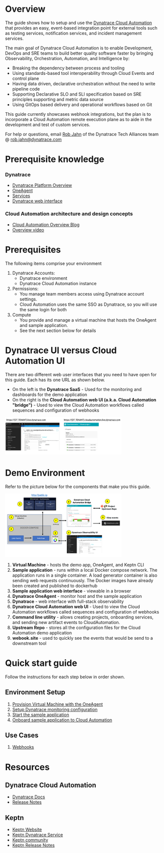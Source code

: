# Overview

The guide shows how to setup and use the [Dynatrace Cloud Automation](https://www.dynatrace.com/platform/cloud-automation/) that provides an easy, event-based integration point for external tools such as testing services, notification services, and incident management services. 

The main goal of Dynatrace Cloud Automation is to enable Development, DevOps and SRE teams to build better quality software faster by bringing Observability, Orchestration, Automation, and Intelligence by:

* Breaking the dependency between process and tooling
* Using standards-based tool interoperability through Cloud Events and control plane
* Having data driven, declarative orchestration without the need to write pipeline code
* Supporting Declarative SLO and SLI specification based on SRE principles supporting and metric data source
* Using GitOps based delivery and operational workflows based on Git

This guide currently showcases webhook integrations, but the plan is to incorporate a Cloud Automation remote execution plane as to aide in the development and test of custom services.

For help or questions, email [Rob Jahn](https://www.linkedin.com/in/robjahn/) of the Dynatrace Tech Alliances team @ rob.jahn@dynatrace.com 

# Prerequisite knowledge

### Dynatrace

* [Dynatrace Platform Overview](https://www.dynatrace.com/support/help/get-started/)
* [OneAgent](https://www.dynatrace.com/support/help/setup-and-configuration/dynatrace-oneagent)
* [Services](https://www.dynatrace.com/support/help/how-to-use-dynatrace/transactions-and-services)
* [Dynatrace web interface](https://www.dynatrace.com/support/help/get-started/navigation)

### Cloud Automation architecture and design concepts

* [Cloud Automation Overview Blog](https://www.dynatrace.com/news/blog/deliver-cloud-native-applications-faster-with-dynatrace-cloud-automation-module/)
* [Overview video](https://www.youtube.com/watch?v=H4tZhpKxVC4)

# Prerequisites

The following items comprise your environment

1. Dynatrace Accounts:
    * Dynatrace environment
    * Dynatrace Cloud Automation instance
1. Permissions:
    * You manage team members access using Dynatrace account settings. 
    * Cloud Automation uses the same SSO as Dynatrace, so you will use the same login for both  
1. Compute
    * You provide and manage a virtual machine that hosts the OneAgent and sample application. 
    * See the next section below for details

# Dynatrace UI versus Cloud Automation UI

There are two different web user interfaces that you need to have open for this guide.  Each has its one URL as shown below.
* On the left is the **Dynatrace SaaS** - Used for the monitoring and dashboards for the demo application
* On the right is the **Cloud Automation web UI (a.k.a. Cloud Automation "bridge")** - Used to view the Cloud Automation workflows called sequences and configuration of webhooks

<img src="images/dt-and-bridge.png" width="75%" height="75%">

# Demo Environment

Refer to the picture below for the components that make you this guide.

<img src="images/setup.png" width="75%" height="75%">

1. **Virtual Machine** - hosts the demo app, OneAgent, and Keptn CLI 
1. **Sample application** - runs within a local Docker compose network. The application runs in a single container. A load generator container is also sending web requests continuously.  The Docker images have already been created and published to dockerhub
1. **Sample application web interface** - viewable in a browser
1. **Dynatrace OneAgent** - monitor host and the sample application
1. **Dynatrace** - web interface with full-stack observability
1. **Dynatrace Cloud Automation web UI** - Used to view the Cloud Automation workflows called sequences and configuration of webhooks
1. **Command line utility** - allows creating projects, onboarding services, and sending new artifact events to CloudAutomation.
1. **Upstream Repo** - stores all the configuration files for the Cloud Automation demo application
1. **webook.site** - used to quickly see the events that would be send to a downstream tool

# Quick start guide

Follow the instructions for each step below in order shown.

## Environment Setup

1. [Provision Virtual Machine with the OneAgent](VM.md)
1. [Setup Dynatrace monitoring configuration](SETUP.md)
1. [Start the sample application](APP.md)
1. [Onboard sample application to Cloud Automation](ONBOARD.md)

## Use Cases

1. [Webhooks](WEBHOOK.md)

# Resources

## Dynatrace Cloud Automation

* [Dynatrace Docs](https://www.dynatrace.com/support/help/how-to-use-dynatrace/cloud-automation)
* [Release Notes](https://www.dynatrace.com/support/help/shortlink/release-notes#cloud-automation)

## Keptn

* [Keptn Website](https://keptn.sh)
* [Keptn Dynatrace Service](https://github.com/keptn-contrib/dynatrace-service)
* [Keptn community](https://keptn.sh/community)
* [Keptn Release Notes](https://github.com/keptn/keptn/releases)

